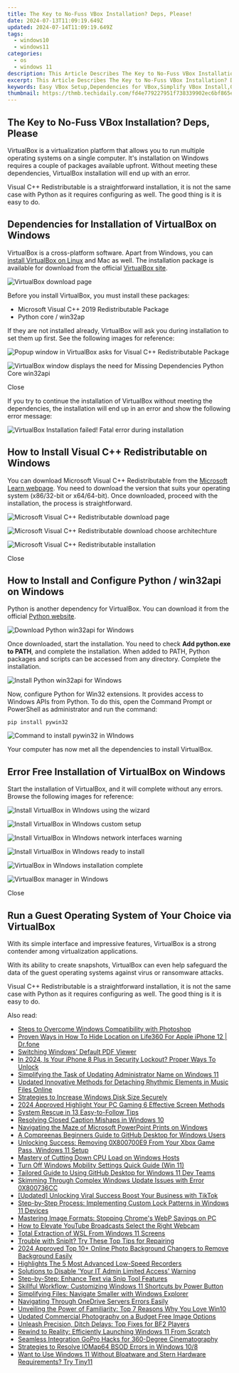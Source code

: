 ```yaml
---
title: The Key to No-Fuss VBox Installation? Deps, Please!
date: 2024-07-13T11:09:19.649Z
updated: 2024-07-14T11:09:19.649Z
tags:
  - windows10
  - windows11
categories:
  - os
  - windows 11
description: This Article Describes The Key to No-Fuss VBox Installation? Deps, Please!
excerpt: This Article Describes The Key to No-Fuss VBox Installation? Deps, Please!
keywords: Easy VBox Setup,Dependencies for VBox,Simplify VBox Install,Quick VBox Deployment,No-Fuss VBox Guide,Essential VBox Deps,Straightforward VBox Setup
thumbnail: https://thmb.techidaily.com/fd4e779227951f738339902ec6bf865ee57c2e0e824658f017eeb7cc4b43fd88.jpg
---
```


## The Key to No-Fuss VBox Installation? Deps, Please

 VirtualBox is a virtualization platform that allows you to run multiple operating systems on a single computer. It's installation on Windows requires a couple of packages available upfront. Without meeting these dependencies, VirtualBox installation will end up with an error.

 Visual C++ Redistributable is a straightforward installation, it is not the same case with Python as it requires configuring as well. The good thing is it is easy to do.

## Dependencies for Installation of VirtualBox on Windows

 VirtualBox is a cross-platform software. Apart from Windows, you can [install VirtualBox on Linux](https://www.makeuseof.com/install-ubuntu-virtualbox/) and Mac as well. The installation package is available for download from the official [VirtualBox site](https://www.virtualbox.org/wiki/Downloads).

![VirtualBox download page](https://static1.makeuseofimages.com/wordpress/wp-content/uploads/2023/08/01-virtualbox-download-page.jpg)

 Before you install VirtualBox, you must install these packages:

* Microsoft Visual C++ 2019 Redistributable Package
* Python core / win32ap

 If they are not installed already, VirtualBox will ask you during installation to set them up first. See the following images for reference:

![Popup window in VirtualBox asks for Visual C++ Redistributable Package](https://static1.makeuseofimages.com/wordpress/wp-content/uploads/2023/08/02-popup-window-in-virtualbox-asks-for-visual-c-redistributable-package-2.jpg)

![VirtualBox window displays the need for Missing Dependencies Python Core win32api](https://static1.makeuseofimages.com/wordpress/wp-content/uploads/2023/08/03-virtualbox-window-displays-the-need-for-missing-dependencies-python-core-win32api.jpg)

Close

 If you try to continue the installation of VirtualBox without meeting the dependencies, the installation will end up in an error and show the following error message:

![VirtualBox Installation failed! Fatal error during installation](https://static1.makeuseofimages.com/wordpress/wp-content/uploads/2023/08/04-virtualbox-installation-failed-fatal-error-during-installation.jpg)

## How to Install Visual C++ Redistributable on Windows

 You can download Microsoft Visual C++ Redistributable from the [Microsoft Learn webpage](https://learn.microsoft.com/en-us/cpp/windows/latest-supported-vc-redist?view=msvc-170). You need to download the version that suits your operating system (x86/32-bit or x64/64-bit). Once downloaded, proceed with the installation, the process is straightforward.

![Microsoft Visual C++ Redistributable download page](https://static1.makeuseofimages.com/wordpress/wp-content/uploads/2023/08/05-microsoft-visual-c-redistributable-download-page.jpg)

![Microsoft Visual C++ Redistributable download choose architechture](https://static1.makeuseofimages.com/wordpress/wp-content/uploads/2023/08/06-microsoft-visual-c-redistributable-download-choose-architechture.jpg)

![Microsoft Visual C++ Redistributable installation](https://static1.makeuseofimages.com/wordpress/wp-content/uploads/2023/08/07-microsoft-visual-c-redistributable-installation.jpg)

Close

## How to Install and Configure Python / win32api on Windows

 Python is another dependency for VirtualBox. You can download it from the official [Python website](https://www.python.org/downloads/).

![Download Python win32api for Windows](https://static1.makeuseofimages.com/wordpress/wp-content/uploads/2023/08/08-download-python-win32api-for-windows.jpg)

 Once downloaded, start the installation. You need to check **Add python.exe to PATH**, and complete the installation. When added to PATH, Python packages and scripts can be accessed from any directory. Complete the installation.

![Install Python win32api for Windows](https://static1.makeuseofimages.com/wordpress/wp-content/uploads/2023/08/09-install-python-win32api-for-windows.jpg)

 Now, configure Python for Win32 extensions. It provides access to Windows APIs from Python. To do this, open the Command Prompt or PowerShell as administrator and run the command:

`pip install pywin32`

![Command to install pywin32 in WIndows](https://static1.makeuseofimages.com/wordpress/wp-content/uploads/2023/08/10-command-to-install-pywin32-in-windows.jpg)

 Your computer has now met all the dependencies to install VirtualBox.

## Error Free Installation of VirtualBox on Windows

 Start the installation of VirtualBox, and it will complete without any errors. Browse the following images for reference:

![Install VirtualBox in WIndows using the wizard](https://static1.makeuseofimages.com/wordpress/wp-content/uploads/2023/08/11-install-virtualbox-in-windows-using-the-wizard.jpg)

![Install VirtualBox in WIndows custom setup](https://static1.makeuseofimages.com/wordpress/wp-content/uploads/2023/08/12-install-virtualbox-in-windows-custom-setup.jpg)

![Install VirtualBox in WIndows network interfaces warning](https://static1.makeuseofimages.com/wordpress/wp-content/uploads/2023/08/13-install-virtualbox-in-windows-network-interfaces-warning.jpg)

![Install VirtualBox in WIndows ready to install](https://static1.makeuseofimages.com/wordpress/wp-content/uploads/2023/08/14-install-virtualbox-in-windows-ready-to-install.jpg)

![VirtualBox in WIndows installation complete](https://static1.makeuseofimages.com/wordpress/wp-content/uploads/2023/08/15-virtualbox-in-windows-installation-complete.jpg)

![VirtualBox manager in Windows](https://static1.makeuseofimages.com/wordpress/wp-content/uploads/2023/08/16-virtualbox-manager-in-windows.jpg)

Close

## Run a Guest Operating System of Your Choice via VirtualBox

 With its simple interface and impressive features, VirtualBox is a strong contender among virtualization applications.

 With its ability to create snapshots, VirtualBox can even help safeguard the data of the guest operating systems against virus or ransomware attacks.

 Visual C++ Redistributable is a straightforward installation, it is not the same case with Python as it requires configuring as well. The good thing is it is easy to do.



<ins class="adsbygoogle"
      style="display:block"
      data-ad-client="ca-pub-7571918770474297"
      data-ad-slot="8358498916"
      data-ad-format="auto"
      data-full-width-responsive="true"></ins>
<span class="atpl-alsoreadstyle">Also read:</span>
<div><ul>
<li><a href="https://win11.techidaily.com/steps-to-overcome-windows-compatibility-with-photoshop/"><u>Steps to Overcome Windows Compatibility with Photoshop</u></a></li>
<li><a href="https://location-social.techidaily.com/proven-ways-in-how-to-hide-location-on-life360-for-apple-iphone-12-drfone-by-drfone-virtual-ios/"><u>Proven Ways in How To Hide Location on Life360 For Apple iPhone 12 | Dr.fone</u></a></li>
<li><a href="https://win11.techidaily.com/switching-windows-default-pdf-viewer/"><u>Switching Windows' Default PDF Viewer</u></a></li>
<li><a href="https://ios-unlock.techidaily.com/in-2024-is-your-iphone-8-plus-in-security-lockout-proper-ways-to-unlock-by-drfone-ios/"><u>In 2024, Is Your iPhone 8 Plus in Security Lockout? Proper Ways To Unlock</u></a></li>
<li><a href="https://win11.techidaily.com/simplifying-the-task-of-updating-administrator-name-on-windows-11/"><u>Simplifying the Task of Updating Administrator Name on Windows 11</u></a></li>
<li><a href="https://audio-shaping.techidaily.com/updated-innovative-methods-for-detaching-rhythmic-elements-in-music-files-online/"><u>Updated Innovative Methods for Detaching Rhythmic Elements in Music Files Online</u></a></li>
<li><a href="https://win11.techidaily.com/strategies-to-increase-windows-disk-size-securely/"><u>Strategies to Increase Windows Disk Size Securely</u></a></li>
<li><a href="https://screen-activity-recording.techidaily.com/2024-approved-highlight-your-pc-gaming-6-effective-screen-methods/"><u>2024 Approved  Highlight Your PC Gaming  6 Effective Screen Methods</u></a></li>
<li><a href="https://win11.techidaily.com/system-rescue-in-13-easy-to-follow-tips/"><u>System Rescue in 13 Easy-to-Follow Tips</u></a></li>
<li><a href="https://win11.techidaily.com/resolving-closed-caption-mishaps-in-windows-10/"><u>Resolving Closed Caption Mishaps in Windows 10</u></a></li>
<li><a href="https://win11.techidaily.com/navigating-the-maze-of-microsoft-powerpoint-prints-on-windows/"><u>Navigating the Maze of Microsoft PowerPoint Prints on Windows</u></a></li>
<li><a href="https://win11.techidaily.com/a-compreenas-beginners-guide-to-github-desktop-for-windows-users/"><u>A Compreenas Beginners Guide to GitHub Desktop for Windows Users</u></a></li>
<li><a href="https://win11.techidaily.com/unlocking-success-removing-0x800700e9-from-your-xbox-game-pass-windows-11-setup/"><u>Unlocking Success: Removing 0X800700E9 From Your Xbox Game Pass, Windows 11 Setup</u></a></li>
<li><a href="https://win11.techidaily.com/mastery-of-cutting-down-cpu-load-on-windows-hosts/"><u>Mastery of Cutting Down CPU Load on Windows Hosts</u></a></li>
<li><a href="https://win11.techidaily.com/turn-off-windows-mobility-settings-quick-guide-win-11/"><u>Turn Off Windows Mobility Settings Quick Guide (Win 11)</u></a></li>
<li><a href="https://win11.techidaily.com/tailored-guide-to-using-github-desktop-for-windows-11-dev-teams/"><u>Tailored Guide to Using GitHub Desktop for Windows 11 Dev Teams</u></a></li>
<li><a href="https://win11.techidaily.com/skimming-through-complex-windows-update-issues-with-error-0x800736cc/"><u>Skimming Through Complex Windows Update Issues with Error 0X800736CC</u></a></li>
<li><a href="https://tiktok-video-files.techidaily.com/updated-unlocking-viral-success-boost-your-business-with-tiktok/"><u>[Updated] Unlocking Viral Success  Boost Your Business with TikTok</u></a></li>
<li><a href="https://win11.techidaily.com/step-by-step-process-implementing-custom-lock-patterns-in-windows-11-devices/"><u>Step-by-Step Process: Implementing Custom Lock Patterns in Windows 11 Devices</u></a></li>
<li><a href="https://win11.techidaily.com/mastering-image-formats-stopping-chromes-webp-savings-on-pc/"><u>Mastering Image Formats: Stopping Chrome's WebP Savings on PC</u></a></li>
<li><a href="https://youtube-video-recordings.techidaily.com/how-to-elevate-youtube-broadcasts-select-the-right-webcam/"><u>How to Elevate YouTube Broadcasts  Select the Right Webcam</u></a></li>
<li><a href="https://win11.techidaily.com/total-extraction-of-wsl-from-windows-11-screens/"><u>Total Extraction of WSL From Windows 11 Screens</u></a></li>
<li><a href="https://win11.techidaily.com/trouble-with-snipit-try-these-top-tips-for-repairing/"><u>Trouble with SnipIt? Try These Top Tips for Repairing</u></a></li>
<li><a href="https://article-helps.techidaily.com/2024-approved-top-10plus-online-photo-background-changers-to-remove-background-easily/"><u>2024 Approved  Top 10+ Online Photo Background Changers to Remove Background Easily</u></a></li>
<li><a href="https://extra-tips.techidaily.com/highlights-the-5-most-advanced-low-speed-recorders/"><u>Highlights  The 5 Most Advanced Low-Speed Recorders</u></a></li>
<li><a href="https://win11.techidaily.com/solutions-to-disable-your-it-admin-limited-access-warning/"><u>Solutions to Disable 'Your IT Admin Limited Access' Warning</u></a></li>
<li><a href="https://win11.techidaily.com/step-by-step-enhance-text-via-snip-tool-features/"><u>Step-by-Step: Enhance Text via Snip Tool Features</u></a></li>
<li><a href="https://win11.techidaily.com/skillful-workflow-customizing-windows-11-shortcuts-by-power-button/"><u>Skillful Workflow: Customizing Windows 11 Shortcuts by Power Button</u></a></li>
<li><a href="https://win11.techidaily.com/simplifying-files-navigate-smaller-with-windows-explorer/"><u>Simplifying Files: Navigate Smaller with Windows Explorer</u></a></li>
<li><a href="https://win11.techidaily.com/navigating-through-onedrive-servers-errors-easily/"><u>Navigating Through OneDrive Servers Errors Easily</u></a></li>
<li><a href="https://win11.techidaily.com/unveiling-the-power-of-familiarity-top-7-reasons-why-you-love-win10/"><u>Unveiling the Power of Familiarity: Top 7 Reasons Why You Love Win10</u></a></li>
<li><a href="https://video-ai-editor.techidaily.com/updated-commercial-photography-on-a-budget-free-image-options/"><u>Updated Commercial Photography on a Budget Free Image Options</u></a></li>
<li><a href="https://win11.techidaily.com/unleash-precision-ditch-delays-top-fixes-for-bf2-players/"><u>Unleash Precision, Ditch Delays: Top Fixes for BF2 Players</u></a></li>
<li><a href="https://win11.techidaily.com/rewind-to-reality-efficiently-launching-windows-11-from-scratch/"><u>Rewind to Reality: Efficiently Launching Windows 11 From Scratch</u></a></li>
<li><a href="https://extra-information.techidaily.com/seamless-integration-gopro-hacks-for-360-degree-cinematography/"><u>Seamless Integration  GoPro Hacks for 360-Degree Cinematography</u></a></li>
<li><a href="https://win11.techidaily.com/strategies-to-resolve-iomap64-bsod-errors-in-windows-108/"><u>Strategies to Resolve IOMap64 BSOD Errors in Windows 10/8</u></a></li>
<li><a href="https://win11.techidaily.com/want-to-use-windows-11-without-bloatware-and-stern-hardware-requirements-try-tiny11/"><u>Want to Use Windows 11 Without Bloatware and Stern Hardware Requirements? Try Tiny11</u></a></li>
</ul></div>
